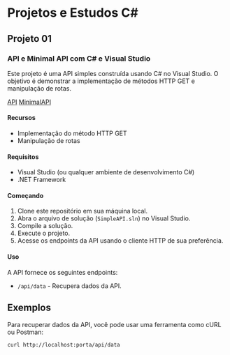 # Projetos e Estudos C#

## Projeto 01 
### API e Minimal API com C# e Visual Studio

Este projeto é uma API simples construída usando C# no Visual Studio. O objetivo é demonstrar a implementação de métodos HTTP GET e manipulação de rotas.

[API](https://github.com/AndersonShermann/C-Sharp/tree/main/MinhaAPI)
[MinimalAPI](https://github.com/AndersonShermann/C-Sharp/tree/main/MinhaMinimalAPI)

#### Recursos

- Implementação do método HTTP GET
- Manipulação de rotas

#### Requisitos

- Visual Studio (ou qualquer ambiente de desenvolvimento C#)
- .NET Framework

#### Começando

1. Clone este repositório em sua máquina local.
2. Abra o arquivo de solução (`SimpleAPI.sln`) no Visual Studio.
3. Compile a solução.
4. Execute o projeto.
5. Acesse os endpoints da API usando o cliente HTTP de sua preferência.

#### Uso

A API fornece os seguintes endpoints:

- `/api/data` - Recupera dados da API.

## Exemplos

Para recuperar dados da API, você pode usar uma ferramenta como cURL ou Postman:

```bash
curl http://localhost:porta/api/data
